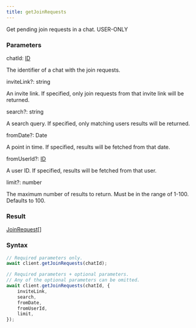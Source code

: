 ```yaml
---
title: getJoinRequests
---
```


Get pending join requests in a chat.<span class="select-none"> <span class="inline-flex w-fit items-center"><span class="w-fit bg-dbt px-1.5 rounded-md select-none text-fgt text-[10px]">USER-ONLY</span></span> </span>

### Parameters 

<div class="flex flex-col gap-3"><div><div class="font-mono" id="p_chatId" data-anchor><span class="font-bold">chatId</span><span class="opacity-50">:</span> <a href="/types/id"  >ID</a></div><div class="pl-3"><div class="no-margin">

The identifier of a chat with the join requests.

</div></div></div><div class="flex flex-col gap-3"><div><div class="flex gap-2"><div class="font-mono p" id="p_inviteLink" data-anchor><span class="font-bold">inviteLink</span><span class="opacity-50"><span title="Optional" class="cursor-help">?</span>:</span> <span>string</span></div></div><div class="pl-3"><div class="no-margin">

An invite link. If specified, only join requests from that invite link will be returned.

</div></div></div><div><div class="flex gap-2"><div class="font-mono p" id="p_search" data-anchor><span class="font-bold">search</span><span class="opacity-50"><span title="Optional" class="cursor-help">?</span>:</span> <span>string</span></div></div><div class="pl-3"><div class="no-margin">

A search query. If specified, only matching users results will be returned.

</div></div></div><div><div class="flex gap-2"><div class="font-mono p" id="p_fromDate" data-anchor><span class="font-bold">fromDate</span><span class="opacity-50"><span title="Optional" class="cursor-help">?</span>:</span> <span href="/">Date</span></div></div><div class="pl-3"><div class="no-margin">

A point in time. If specified, results will be fetched from that date.

</div></div></div><div><div class="flex gap-2"><div class="font-mono p" id="p_fromUserId" data-anchor><span class="font-bold">fromUserId</span><span class="opacity-50"><span title="Optional" class="cursor-help">?</span>:</span> <a href="/types/id"  >ID</a></div></div><div class="pl-3"><div class="no-margin">

A user ID. If specified, results will be fetched from that user.

</div></div></div><div><div class="flex gap-2"><div class="font-mono p" id="p_limit" data-anchor><span class="font-bold">limit</span><span class="opacity-50"><span title="Optional" class="cursor-help">?</span>:</span> <span>number</span></div></div><div class="pl-3"><div class="no-margin">

The maximum number of results to return. Must be in the range of 1-100. Defaults to 100.

</div></div></div></div></div>

### Result 

<div class="font-mono"><a href="/types/joinrequest"  >JoinRequest</a><span class="opacity-50">[]</span></div>

### Syntax

```ts
// Required parameters only.
await client.getJoinRequests(chatId);

// Required parameters + optional parameters.
// Any of the optional parameters can be omitted.
await client.getJoinRequests(chatId, {
    inviteLink,
    search,
    fromDate,
    fromUserId,
    limit,
});
```



